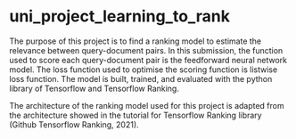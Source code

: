# uni_project_learning_to_rank
The purpose of this project is to find a ranking model to estimate the relevance between query-document pairs. In this submission, the function used to score each query-document pair is the feedforward neural network model. The loss function used to optimise the scoring function is listwise loss function. The model is built, trained, and evaluated with the python library of Tensorflow and Tensorflow Ranking.

The architecture of the ranking model used for this project is adapted from the architecture showed in the tutorial for Tensorflow Ranking library (Github Tensorflow Ranking, 2021).

